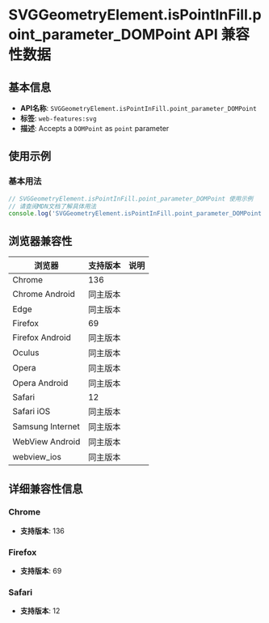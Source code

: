 # SVGGeometryElement.isPointInFill.point_parameter_DOMPoint API 兼容性数据

## 基本信息

- **API名称**: `SVGGeometryElement.isPointInFill.point_parameter_DOMPoint`
- **标签**: `web-features:svg`
- **描述**: Accepts a `DOMPoint` as `point` parameter

## 使用示例

### 基本用法

```javascript
// SVGGeometryElement.isPointInFill.point_parameter_DOMPoint 使用示例
// 请查阅MDN文档了解具体用法
console.log('SVGGeometryElement.isPointInFill.point_parameter_DOMPoint API');
```

## 浏览器兼容性

| 浏览器 | 支持版本 | 说明 |
|--------|----------|------|
| Chrome | 136 |  |
| Chrome Android | 同主版本 |  |
| Edge | 同主版本 |  |
| Firefox | 69 |  |
| Firefox Android | 同主版本 |  |
| Oculus | 同主版本 |  |
| Opera | 同主版本 |  |
| Opera Android | 同主版本 |  |
| Safari | 12 |  |
| Safari iOS | 同主版本 |  |
| Samsung Internet | 同主版本 |  |
| WebView Android | 同主版本 |  |
| webview_ios | 同主版本 |  |

## 详细兼容性信息

### Chrome

- **支持版本**: 136

### Firefox

- **支持版本**: 69

### Safari

- **支持版本**: 12

